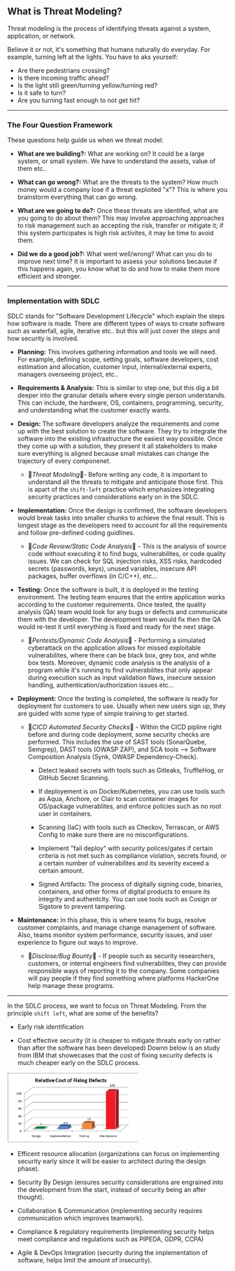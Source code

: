 ## What is Threat Modeling? 

Threat modeling is the process of identifying threats against a system, application, or network. 

Believe it or not, it's something that humans naturally do everyday. For example, turning left at the lights. You have to aks yourself: 
- Are there pedestrians crossing? 
- Is there incoming traffic ahead? 
- Is the light still green/turning yellow/turning red? 
- Is it safe to turn? 
- Are you turning fast enough to not get hit? 

<hr>

###  The Four Question Framework

These questions help guide us when we threat model: 

- <b>What are we building?:</b> What are working on? It could be a large system, or small system. We have to understand the assets, value of them etc..

- <b>What can go wrong?:</b> What are the threats to the system? How much money would a company lose if a threat exploited "x"? This is where you brainstorm everything that can go wrong. 

- <b>What are we going to do?:</b> Once these threats are identifed, what are you going to do about them? This may involve approaching approaches to risk management such as accepting the risk, transfer or mitigate it; if this system participates is high risk activites, it may be time to avoid them. 

- <b>Did we do a good job?:</b> What went well/wrong? What can you do to improve next time? It is important to assess your solutions because if this happens again, you know what to do and how to make them more efficient and stronger. 

<hr>

###  Implementation with SDLC

SDLC stands for "Software Development Lifecycle" which explain the steps how software is made. There are different types of ways to create software such as waterfall, agile, iterative etc.. but this will just cover the steps and how security is involved. 

- <b>Planning:</b> This involves gathering information and tools we will need. For example, defining scope, setting goals, software developers, cost estimation and allocation, customer input, internal/external experts, managers overseeing project, etc.. 

- <b>Requirements & Analysis:</b> This is similar to step one, but this dig a bit deeper into the granular details where every single person understands. This can include, the hardware, OS, containers, programming, security, and understanding what the customer exactly wants. 

- <b>Design:</b> The software developers analyze the requirements and come up with the best solution to create the software. They try to integrate the software into the existing infrastructure the easiest way possible. Once they come up with a solution, they present it all stakeholders to make sure everything is aligned because small mistakes can change the trajectory of every componenet. 

    - 🚨*Threat Modeling*🚨- Before writing any code, it is important to understand all the threats to mitigate and anticipate those first. This is apart of the `shift-left` practice which emphasizes integrating security practices and considerations early on in the SDLC. 

- <b>Implementation:</b> Once the design is confirmed, the software developers would break tasks into smaller chunks to achieve the final result. This is longest stage as the developers need to account for all the requirements and follow pre-defined coding guidlines. 

    - 🚨*Code Review/Static Code Analysis*🚨 - This is the analysis of source code without executing it to find bugs, vulnerabilites, or code quality issues. We can check for SQL injection risks, XSS risks, hardcoded secrets (passwords, keys), unused variables, insecure API packages, buffer overflows (in C/C++), etc... 

- <b>Testing:</b> Once the software is built, it is deployed in the testing environment. The testing team ensures that the entire application works according to the customer requirements. Once tested, the quality analysis (QA) team would look for any bugs or defects and communicate them with the developer. The development team would fix then the QA would re-test it until everything is fixed and ready for the next stage. 

    - 🚨*Pentests/Dynamic Code Analysis*🚨 - Performing a simulated cyberattack on the application allows for missed exploitable vulnerabilites, where there can be black box, grey box, and white box tests. Moreover, dynamic code analysis is the analysis of a program while it's running to find vulnerabilites that only appear during execution such as input validation flaws, insecure session handling, authentication/authorization issues etc...  

- <b>Deployment:</b> Once the testing is completed, the software is ready for deployment for customers to use. Usually when new users sign up, they are guided with some type of simple training to get started. 

    - 🚨*CICD Automated Security Checks*🚨 - Within the CICD pipline right before and during code deployment, some security checks are performed. This includes the use of SAST tools (SonarQuebe, Semgrep), DAST tools (OWASP ZAP), and SCA tools --> Software Composition Analysis (Synk, OWASP Dependency-Check). 

        - Detect leaked secrets with tools such as Gitleaks, TruffleHog, or GitHub Secret Scanning. 

        - If deployement is on Docker/Kubernetes, you can use tools such as Aqua, Anchore, or Clair to scan container images for OS/package vulnerablites, and enforce policies such as no root user in containers. 

        - Scanning (IaC) with tools such as Checkov, Terrascan, or AWS Config to make sure there are no misconfigurations. 

        - Implement "fail deploy" with security polices/gates if certain criteria is not met such as compliance violation, secrets found, or a certain number of vulnerabilites and its severity exceed a certain amount. 

        - Signed Artifacts: The process of digitally signing code, binaries, containers, and other forms of digital products to ensure its integrity and authentcity. You can use tools such as Cosign or Sigstore to prevent tampering. 

- <b>Maintenance:</b> In this phase, this is where teams fix bugs, resolve customer complaints, and manage change management of software. Also, teams monitor system performance, security issues, and user experience to figure out ways to improve. 

    - 🚨*Disclose/Bug Bounty*🚨 - If people such as security researchers, customers, or internal engineers find vulnerabilites, they can provide responsible ways of reporting it to the company. Some companies will pay people if they find something where platforms HackerOne help manage these programs. 
    
<hr>

In the SDLC process, we want to focus on Threat Modeling. From the principle `shift left`, what are some of the benefits?

- Early risk identification

- Cost effective security (it is cheaper to mitigate threats early on rather than after the software has been developed) Downn below is an study from IBM that showecases that the cost of fixing security defects is much cheaper early on the SDLC process. 
<img src="/security_notes/ibm_sdlc_security_price.JPG" width="300" alt="ibm-study-security-implementation-early-on-in-sdlc">

- Efficent resource allocation (organizations can focus on implementing security early since it will be easier to architect during the design phase). 

- Security By Design (ensures security considerations are engrained into the development from the start, instead of security being an after thought). 

- Collaboration & Communication (implementing security requires communication which improves teamwork). 

- Compliance & regulatory requirements (implementing security helps meet compliance and regulations such as PIPEDA, GDPR, CCPA)

- Agile & DevOps Integration (security during the implementation of software, helps limit the amount of insecurity). 

